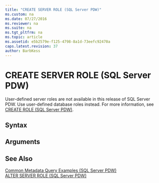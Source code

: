 ```yaml
---
title: "CREATE SERVER ROLE (SQL Server PDW)"
ms.custom: na
ms.date: 07/27/2016
ms.reviewer: na
ms.suite: na
ms.tgt_pltfrm: na
ms.topic: article
ms.assetid: e5b2579e-f125-4798-8a1d-73eefc92470a
caps.latest.revision: 37
author: BarbKess
---
```

# CREATE SERVER ROLE (SQL Server PDW)
User-defined server roles are not available in this release of SQL Server PDW. Use user-defined database roles instead. For more information, see [CREATE ROLE &#40;SQL Server PDW&#41;](../../mpp/sqlpdw/create-role-sql-server-pdw.md).  
  
## Syntax  
  
## Arguments  
  
## See Also  
[Common Metadata Query Examples &#40;SQL Server PDW&#41;](../../mpp/sqlpdw/common-metadata-query-examples-sql-server-pdw.md)  
[ALTER SERVER ROLE &#40;SQL Server PDW&#41;](../../mpp/sqlpdw/alter-server-role-sql-server-pdw.md)  
  
